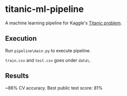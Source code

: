 # titanic-ml-pipeline
A machine learning pipeline for Kaggle's [Titanic problem](https://www.kaggle.com/c/titanic).

## Execution
Run ```pipeline\main.py``` to execute pipeline. 

```train.csv``` and ```test.csv``` goes under ```data\```.

## Results
~86% CV accuracy.
Best public test score: 81%


